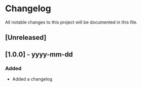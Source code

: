 # Changelog

All notable changes to this project will be documented in this file.

## [Unreleased]

## [1.0.0] - yyyy-mm-dd

### Added

-   Added a changelog

